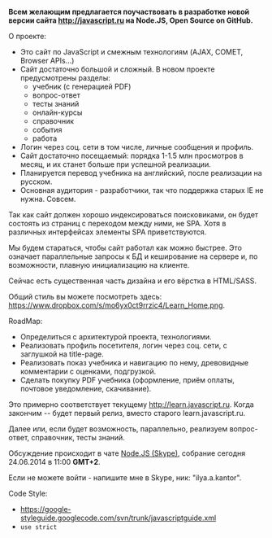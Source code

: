 **Всем желающим предлагается поучаствовать в разработке новой версии сайта http://javascript.ru на Node.JS, Open Source on GitHub.**

О проекте:

* Это сайт по JavaScript и смежным технологиям (AJAX, COMET, Browser APIs...)
* Сайт достаточно большой и сложный. В новом проекте предусмотрены разделы: 
    * учебник (с генерацией PDF)
    * вопрос-ответ
    * тесты знаний
    * онлайн-курсы
    * справочник
    * события 
    * работа
* Логин через соц. сети в том числе, личные сообщения и профиль.
* Сайт достаточно посещаемый: порядка 1-1.5 млн просмотров в месяц, и их станет больше при успешной реализации.
* Планируется перевод учебника на английский, после реализации на русском.
* Основная аудитория - разработчики, так что поддержка старых IE не нужна. Совсем.

Так как сайт должен хорошо индексироваться поисковиками, он будет состоять из страниц с переходом между ними, не SPA. Хотя в различных интерфейсах элементы SPA приветствуются.

Мы будем стараться, чтобы сайт работал как можно быстрее. Это означает параллельные запросы к БД и кеширование на сервере и, по возможности, плавную инициализацию на клиенте.

Сейчас есть существенная часть дизайна и его вёрстка в HTML/SASS.

Общий стиль вы можете посмотреть здесь: https://www.dropbox.com/s/mo6yx0ct9rrzic4/Learn_Home.png.

RoadMap:

* Определиться с архитектурой проекта, технологиями.
* Реализовать профиль посетителя, логин через соц. сети, с заглушкой на title-page.
* Реализовать показ учебника и навигацию по нему, древовидные комментарии с оценками, подгрузкой.
* Сделать покупку PDF учебника (оформление, приём оплаты, почтовое уведомление, скачивание).

Это примерно соответствует текущему http://learn.javascript.ru. Когда закончим -- будет первый релиз, вместо старого learn.javascript.ru.

Далее или, если будет возможность, параллельно, реализуем вопрос-ответ, справочник, тесты знаний.

Обсуждение происходит в чате <a href="http://bit.ly/nodejs-ua">Node.JS (Skype)</a>, собрание сегодня 24.06.2014 в 11:00 **GMT+2**.

Если не можете войти - напишите мне в Skype, ник: "ilya.a.kantor".

Code Style:
  * https://google-styleguide.googlecode.com/svn/trunk/javascriptguide.xml
  * `use strict` 


